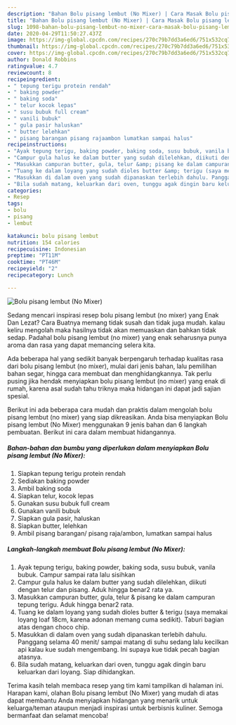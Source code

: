 ```yaml
---
description: "Bahan Bolu pisang lembut (No Mixer) | Cara Masak Bolu pisang lembut (No Mixer) Yang Paling Enak"
title: "Bahan Bolu pisang lembut (No Mixer) | Cara Masak Bolu pisang lembut (No Mixer) Yang Paling Enak"
slug: 1098-bahan-bolu-pisang-lembut-no-mixer-cara-masak-bolu-pisang-lembut-no-mixer-yang-paling-enak
date: 2020-04-29T11:50:27.437Z
image: https://img-global.cpcdn.com/recipes/270c79b7dd3a6ed6/751x532cq70/bolu-pisang-lembut-no-mixer-foto-resep-utama.jpg
thumbnail: https://img-global.cpcdn.com/recipes/270c79b7dd3a6ed6/751x532cq70/bolu-pisang-lembut-no-mixer-foto-resep-utama.jpg
cover: https://img-global.cpcdn.com/recipes/270c79b7dd3a6ed6/751x532cq70/bolu-pisang-lembut-no-mixer-foto-resep-utama.jpg
author: Donald Robbins
ratingvalue: 4.7
reviewcount: 8
recipeingredient:
- " tepung terigu protein rendah"
- " baking powder"
- " baking soda"
- " telur kocok lepas"
- " susu bubuk full cream"
- " vanili bubuk"
- " gula pasir haluskan"
- " butter lelehkan"
- " pisang barangan pisang rajaambon lumatkan sampai halus"
recipeinstructions:
- "Ayak tepung terigu, baking powder, baking soda, susu bubuk, vanila bubuk. Campur sampai rata lalu sisihkan"
- "Campur gula halus ke dalam butter yang sudah dilelehkan, diikuti dengan telur dan pisang. Aduk hingga benar2 rata ya."
- "Masukkan campuran butter, gula, telur &amp; pisang ke dalam campuran tepung terigu. Aduk hingga benar2 rata."
- "Tuang ke dalam loyang yang sudah dioles butter &amp; terigu (saya memakai loyang loaf 18cm, karena adonan memang cuma sedikit). Taburi bagian atas dengan choco chip."
- "Masukkan di dalam oven yang sudah dipanaskan terlebih dahulu. Panggang selama 40 menit/ sampai matang di suhu sedang lalu kecilkan api kalau kue sudah mengembang. Ini supaya kue tidak pecah bagian atasnya."
- "Bila sudah matang, keluarkan dari oven, tunggu agak dingin baru keluarkan dari loyang. Siap dihidangkan."
categories:
- Resep
tags:
- bolu
- pisang
- lembut

katakunci: bolu pisang lembut 
nutrition: 154 calories
recipecuisine: Indonesian
preptime: "PT11M"
cooktime: "PT46M"
recipeyield: "2"
recipecategory: Lunch

---
```



![Bolu pisang lembut (No Mixer)](https://img-global.cpcdn.com/recipes/270c79b7dd3a6ed6/751x532cq70/bolu-pisang-lembut-no-mixer-foto-resep-utama.jpg)

Sedang mencari inspirasi resep bolu pisang lembut (no mixer) yang Enak Dan Lezat? Cara Buatnya memang tidak susah dan tidak juga mudah. kalau keliru mengolah maka hasilnya tidak akan memuaskan dan bahkan tidak sedap. Padahal bolu pisang lembut (no mixer) yang enak seharusnya punya aroma dan rasa yang dapat memancing selera kita.

Ada beberapa hal yang sedikit banyak berpengaruh terhadap kualitas rasa dari bolu pisang lembut (no mixer), mulai dari jenis bahan, lalu pemilihan bahan segar, hingga cara membuat dan menghidangkannya. Tak perlu pusing jika hendak menyiapkan bolu pisang lembut (no mixer) yang enak di rumah, karena asal sudah tahu triknya maka hidangan ini dapat jadi sajian spesial.




Berikut ini ada beberapa cara mudah dan praktis dalam mengolah bolu pisang lembut (no mixer) yang siap dikreasikan. Anda bisa menyiapkan Bolu pisang lembut (No Mixer) menggunakan 9 jenis bahan dan 6 langkah pembuatan. Berikut ini cara dalam membuat hidangannya.

<!--inarticleads1-->

##### Bahan-bahan dan bumbu yang diperlukan dalam menyiapkan Bolu pisang lembut (No Mixer):

1. Siapkan  tepung terigu protein rendah
1. Sediakan  baking powder
1. Ambil  baking soda
1. Siapkan  telur, kocok lepas
1. Gunakan  susu bubuk full cream
1. Gunakan  vanili bubuk
1. Siapkan  gula pasir, haluskan
1. Siapkan  butter, lelehkan
1. Ambil  pisang barangan/ pisang raja/ambon, lumatkan sampai halus




<!--inarticleads2-->

##### Langkah-langkah membuat Bolu pisang lembut (No Mixer):

1. Ayak tepung terigu, baking powder, baking soda, susu bubuk, vanila bubuk. Campur sampai rata lalu sisihkan
1. Campur gula halus ke dalam butter yang sudah dilelehkan, diikuti dengan telur dan pisang. Aduk hingga benar2 rata ya.
1. Masukkan campuran butter, gula, telur &amp; pisang ke dalam campuran tepung terigu. Aduk hingga benar2 rata.
1. Tuang ke dalam loyang yang sudah dioles butter &amp; terigu (saya memakai loyang loaf 18cm, karena adonan memang cuma sedikit). Taburi bagian atas dengan choco chip.
1. Masukkan di dalam oven yang sudah dipanaskan terlebih dahulu. Panggang selama 40 menit/ sampai matang di suhu sedang lalu kecilkan api kalau kue sudah mengembang. Ini supaya kue tidak pecah bagian atasnya.
1. Bila sudah matang, keluarkan dari oven, tunggu agak dingin baru keluarkan dari loyang. Siap dihidangkan.




Terima kasih telah membaca resep yang tim kami tampilkan di halaman ini. Harapan kami, olahan Bolu pisang lembut (No Mixer) yang mudah di atas dapat membantu Anda menyiapkan hidangan yang menarik untuk keluarga/teman ataupun menjadi inspirasi untuk berbisnis kuliner. Semoga bermanfaat dan selamat mencoba!
